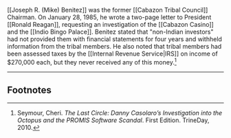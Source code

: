 [[Joseph R. (Mike) Benitez]] was the former [[Cabazon Tribal Council]] Chairman. On January 28, 1985, he wrote a two-page letter to President [[Ronald Reagan]], requesting an investigation of the [[Cabazon Casino]] and the [[Indio Bingo Palace]]. Benitez stated that "non-Indian investors" had not provided them with financial statements for four years and withheld information from the tribal members. He also noted that tribal members had been assessed taxes by the [[Internal Revenue Service|IRS]] on income of $270,000 each, but they never received any of this money.[^1]

---
## Footnotes

[^1]: Seymour, Cheri. *The Last Circle: Danny Casolaro’s Investigation into the Octopus and the PROMIS Software Scandal*. First Edition. TrineDay, 2010.